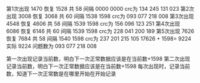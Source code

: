 第1次出现  1470 恢复 1528 共 58  间隔 0000    0000  crc为 134 245  131 023
第2次出现  3008 恢复 3068 共 60  间隔 1538    1598  crc为 093 077  218 008
第3次出现  4548 恢复 4606 共 58  间隔 1539    1598  crc为 156 096  123 251
第4次出现  6086 恢复 6146 共 60  间隔 1539    1598  crc为 228 041  200 189
第5次出现  7626 恢复 7684 共 58  间隔 1540    1598  crc为 237 201  215 105
       17626 + 1598= 9224 实际 9224                问题数为 093 077  218 008

第一次出现记录当前数，明白下一次正常数据应该是在当前数+1598
第二次出现记录当前数，明白下一次正常数据应该是在当前数+1598
每次出现时，记录当前数，知道下一次正常数是在哪里开始在开始记录